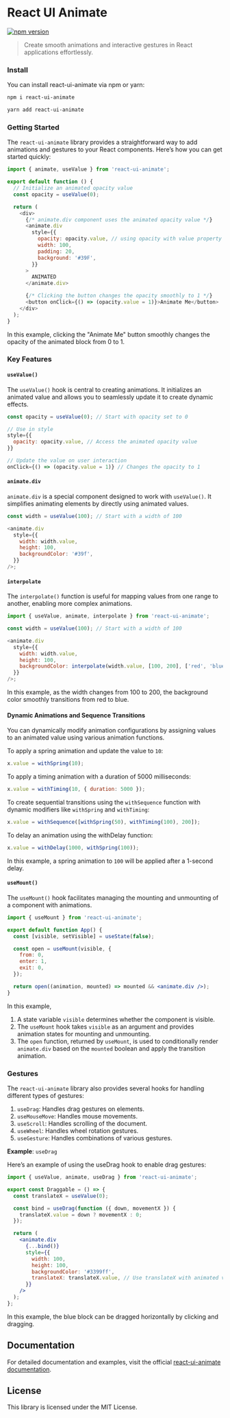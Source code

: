 # React UI Animate

[![npm version](https://badge.fury.io/js/react-ui-animate.svg)](https://badge.fury.io/js/react-ui-animate)

> Create smooth animations and interactive gestures in React applications effortlessly.

### Install

You can install react-ui-animate via npm or yarn:

```sh
npm i react-ui-animate
```

```sh
yarn add react-ui-animate
```

### Getting Started

The `react-ui-animate` library provides a straightforward way to add animations and gestures to your React components. Here’s how you can get started quickly:

```javascript
import { animate, useValue } from 'react-ui-animate';

export default function () {
  // Initialize an animated opacity value
  const opacity = useValue(0);

  return (
    <div>
      {/* animate.div component uses the animated opacity value */}
      <animate.div
        style={{
          opacity: opacity.value, // using opacity with value property
          width: 100,
          padding: 20,
          background: '#39F',
        }}
      >
        ANIMATED
      </animate.div>

      {/* Clicking the button changes the opacity smoothly to 1 */}
      <button onClick={() => (opacity.value = 1)}>Animate Me</button>
    </div>
  );
}
```

In this example, clicking the "Animate Me" button smoothly changes the opacity of the animated block from 0 to 1.

### Key Features

#### `useValue()`

The `useValue()` hook is central to creating animations. It initializes an animated value and allows you to seamlessly update it to create dynamic effects.

```javascript
const opacity = useValue(0); // Start with opacity set to 0

// Use in style
style={{
  opacity: opacity.value, // Access the animated opacity value
}}

// Update the value on user interaction
onClick={() => (opacity.value = 1)} // Changes the opacity to 1
```

#### `animate.div`

`animate.div` is a special component designed to work with `useValue()`. It simplifies animating elements by directly using animated values.

```javascript
const width = useValue(100); // Start with a width of 100

<animate.div
  style={{
    width: width.value,
    height: 100,
    backgroundColor: '#39f',
  }}
/>;
```

#### `interpolate`

The `interpolate()` function is useful for mapping values from one range to another, enabling more complex animations.

```javascript
import { useValue, animate, interpolate } from 'react-ui-animate';

const width = useValue(100); // Start with a width of 100

<animate.div
  style={{
    width: width.value,
    height: 100,
    backgroundColor: interpolate(width.value, [100, 200], ['red', 'blue']),
  }}
/>;
```

In this example, as the width changes from 100 to 200, the background color smoothly transitions from red to blue.

#### Dynamic Animations and Sequence Transitions

You can dynamically modify animation configurations by assigning values to an animated value using various animation functions.

To apply a spring animation and update the value to `10`:

```jsx
x.value = withSpring(10);
```

To apply a timing animation with a duration of 5000 milliseconds:

```jsx
x.value = withTiming(10, { duration: 5000 });
```

To create sequential transitions using the `withSequence` function with dynamic modifiers like `withSpring` and `withTiming`:

```jsx
x.value = withSequence([withSpring(50), withTiming(100), 200]);
```

To delay an animation using the withDelay function:

```jsx
x.value = withDelay(1000, withSpring(100));
```

In this example, a spring animation to `100` will be applied after a 1-second delay.

#### `useMount()`

The `useMount()` hook facilitates managing the mounting and unmounting of a component with animations.

```jsx
import { useMount } from 'react-ui-animate';

export default function App() {
  const [visible, setVisible] = useState(false);

  const open = useMount(visible, {
    from: 0,
    enter: 1,
    exit: 0,
  });

  return open((animation, mounted) => mounted && <animate.div />);
}
```

In this example,

1. A state variable `visible` determines whether the component is visible.
2. The `useMount` hook takes `visible` as an argument and provides animation states for mounting and unmounting.
3. The `open` function, returned by `useMount`, is used to conditionally render `animate.div` based on the `mounted` boolean and apply the transition animation.

### Gestures

The `react-ui-animate` library also provides several hooks for handling different types of gestures:

1. `useDrag`: Handles drag gestures on elements.
2. `useMouseMove`: Handles mouse movements.
3. `useScroll`: Handles scrolling of the document.
4. `useWheel`: Handles wheel rotation gestures.
5. `useGesture`: Handles combinations of various gestures.

**Example**: `useDrag`

Here’s an example of using the useDrag hook to enable drag gestures:

```jsx
import { useValue, animate, useDrag } from 'react-ui-animate';

export const Draggable = () => {
  const translateX = useValue(0);

  const bind = useDrag(function ({ down, movementX }) {
    translateX.value = down ? movementX : 0;
  });

  return (
    <animate.div
      {...bind()}
      style={{
        width: 100,
        height: 100,
        backgroundColor: '#3399ff',
        translateX: translateX.value, // Use translateX with animated value
      }}
    />
  );
};
```

In this example, the blue block can be dragged horizontally by clicking and dragging.

## Documentation

For detailed documentation and examples, visit the official [react-ui-animate documentation](http://react-ui-animate.js.org/).

## License

This library is licensed under the MIT License.
